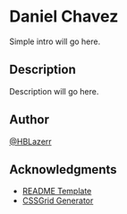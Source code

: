# Daniel Chavez

Simple intro will go here.

## Description

Description will go here.

## Author

[@HBLazerr](https://github.com/HBLazerr)

## Acknowledgments

* [README Template](https://gist.github.com/DomPizzie/7a5ff55ffa9081f2de27c315f5018afc)
* [CSSGrid Generator](https://cssgridgenerator.io/)